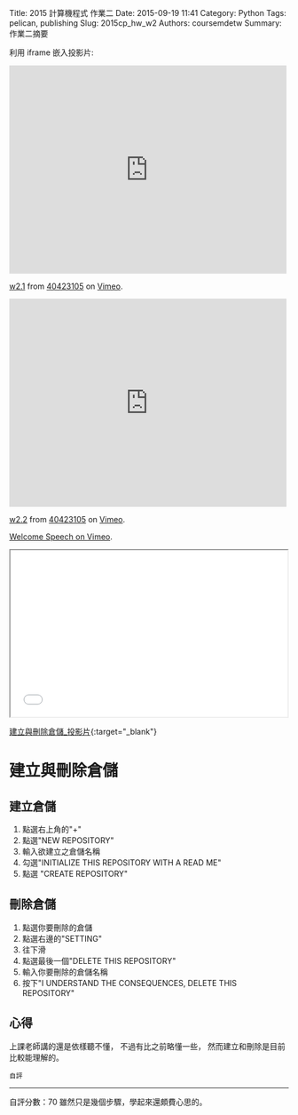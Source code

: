Title: 2015 計算機程式 作業二
Date: 2015-09-19 11:41
Category: Python
Tags: pelican, publishing
Slug: 2015cp_hw_w2
Authors: coursemdetw
Summary: 作業二摘要



利用 iframe 嵌入投影片:

<iframe src="https://player.vimeo.com/video/144972471" width="500" height="375" frameborder="0" webkitallowfullscreen mozallowfullscreen allowfullscreen></iframe> <p><a href="https://vimeo.com/144972471">w2.1</a> from <a href="https://vimeo.com/user44512429">40423105</a> on <a href="https://vimeo.com">Vimeo</a>.</p>
<iframe src="https://player.vimeo.com/video/144973932" width="500" height="375" frameborder="0" webkitallowfullscreen mozallowfullscreen allowfullscreen></iframe> <p><a href="https://vimeo.com/144973932">w2.2</a> from <a href="https://vimeo.com/user44512429">40423105</a> on <a href="https://vimeo.com">Vimeo</a>.</p>


 <p><a href="https://vimeo.com/137724068">Welcome Speech on <a href="https://vimeo.com">Vimeo</a>.</p>

<iframe src=" 40423134_cp_w2_p.html" width="500" height="300"></iframe>

[建立與刪除倉儲_投影片]( 40423134_cp_w2_p.html){:target="_blank"}

建立與刪除倉儲
=============
                                              
                                              
                                                                         
建立倉儲
--------------
                            
1. 點選右上角的"+"
2. 點選"NEW REPOSITORY"
3. 輸入欲建立之倉儲名稱
4. 勾選"INITIALIZE THIS REPOSITORY WITH A READ ME"
5. 點選 "CREATE REPOSITORY"

刪除倉儲
-------------
                                               
1. 點選你要刪除的倉儲
2. 點選右邊的"SETTING"
3. 往下滑
4. 點選最後一個"DELETE THIS REPOSITORY"
5. 輸入你要刪除的倉儲名稱
6. 按下"I UNDERSTAND THE CONSEQUENCES, DELETE THIS REPOSITORY"
 
 心得
-------
上課老師講的還是依樣聽不懂， 不過有比之前略懂一些，
    然而建立和刪除是目前比較能理解的。
    
    自評
-------           
自評分數：70
雖然只是幾個步驟，學起來還頗費心思的。                    
